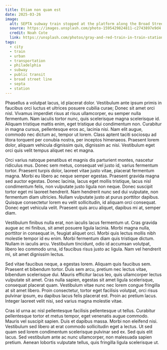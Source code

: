 ```yaml
---
title: Etiam non quam est
date: 2025-03-26
image:
  alt: SEPTA subway train stopped at the platform along the Broad Street line
  source: https://images.unsplash.com/photo-1595429824811-c2743897e9d4
  credit: Noah Cote
  link: https://unsplash.com/photos/gray-and-red-train-in-train-station-aJwW3KpuSLU
tags:
  - city
  - train
  - urban
  - transportation
  - philadelphia
  - subway
  - public transit
  - broad street line
  - septa
  - station
---
```


Phasellus a volutpat lacus, id placerat dolor. Vestibulum ante ipsum primis in faucibus orci luctus et ultrices posuere cubilia curae; Donec sit amet orci nisl. Vivamus imperdiet risus at risus ullamcorper, eu semper nulla fermentum. Nam iaculis tortor nunc, quis scelerisque magna scelerisque id. Aliquam tristique mattis enim, eget tristique dui condimentum non. Curabitur in magna cursus, pellentesque eros ac, lacinia nisi. Nam elit augue, commodo nec dictum ac, tempor ut lorem. Class aptent taciti sociosqu ad litora torquent per conubia nostra, per inceptos himenaeos. Praesent lorem dolor, aliquam vehicula dignissim quis, dignissim ac nisi. Vestibulum eget orci quis velit tempus aliquet nec et magna.

Orci varius natoque penatibus et magnis dis parturient montes, nascetur ridiculus mus. Donec sem metus, consequat vel justo id, varius fermentum tortor. Praesent turpis dolor, laoreet vitae justo vitae, placerat fermentum magna. Morbi eu libero ac neque semper egestas. Praesent gravida magna sed auctor egestas. Donec lacinia, lacus eget mollis tristique, lacus nisl condimentum felis, non vulputate justo ligula non neque. Donec suscipit tortor eget mi laoreet hendrerit. Nam hendrerit nunc sed dui vulputate, non fermentum diam ultricies. Nullam vulputate justo at purus porttitor dapibus. Quisque consectetur lorem eu velit sollicitudin, id aliquam orci consequat. Donec eget vehicula velit. Praesent quis arcu aliquet, dapibus mi at, semper diam.

Vestibulum finibus nulla erat, non iaculis lacus fermentum ut. Cras gravida augue ac mi finibus, sit amet posuere ligula lacinia. Morbi magna nulla, porttitor in consequat in, feugiat aliquet orci. Morbi quis lectus mollis nibh molestie tempor id eu enim. Morbi fermentum diam quis tristique dictum. Nullam in iaculis arcu. Vestibulum tincidunt, odio id accumsan volutpat, libero leo commodo urna, id faucibus risus justo ac ligula. Nam vel hendrerit mi, sit amet dignissim lectus.

Sed vitae faucibus neque, a egestas lorem. Aliquam quis faucibus sem. Praesent et bibendum tortor. Duis sem arcu, pretium nec lectus vitae, bibendum scelerisque dui. Mauris efficitur lacus leo, quis ullamcorper lectus vulputate sit amet. Cras nulla sapien, egestas sit amet ligula scelerisque, consequat placerat quam. Vestibulum vitae nunc nec lorem congue fringilla at sit amet libero. Proin consectetur, tortor eget facilisis volutpat, orci risus pulvinar ipsum, eu dapibus lacus felis placerat est. Proin ac pretium lacus. Integer laoreet velit nisi, sed varius magna molestie vitae.

Cras id urna ac nisl pellentesque facilisis pellentesque ut tellus. Curabitur pellentesque tortor et metus tempor, eget venenatis augue commodo. Mauris vel suscipit sapien. Duis et dapibus massa. Morbi non eleifend nisi. Vestibulum sed libero at erat commodo sollicitudin eget a lectus. Ut sed quam sed lorem condimentum scelerisque pulvinar sed ex. Sed quis elit lacus. Sed vestibulum ante ac nunc ullamcorper, non malesuada sapien pretium. Aenean lobortis vulputate tellus, quis fringilla ligula scelerisque ut.
